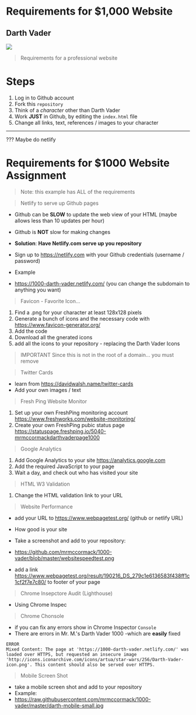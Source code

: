 #  Requirements for $1,000 Website

## Darth Vader

![](https://raw.githubusercontent.com/mrmccormack/1000-vader/master/darth-mobile-small.jpg)

> Requirements for a professional website

# Steps

1. Log in to Github account
2. Fork this `repository`
3. Think of a *character* other than Darth Vader
4. Work **JUST** in Github, by editing the `index.html` file
5. Change all links, text, references / images to your character

---

??? Maybe do netlify

# Requirements for $1000 Website Assignment

> Note: this example has ALL of the requirements


> Netlify to serve up Github pages

- Github can be **SLOW** to update the web view of your HTML (maybe allows less than 10 updates per hour)
- Github is **NOT** slow for making changes

- **Solution**: **Have Netlify.com serve up you repository**
- Sign up to https://netlify.com with your Github credentials (username  / password)
- Example
- https://1000-darth-vader.netlify.com/  (you can change the subdomain to anything you want)


> Favicon - Favorite Icon...

1. Find a .png for your character at least 128x128 pixels
2. Generate a bunch of icons and the necessary code with https://www.favicon-generator.org/
3. Add the code
4. Download all the gnerated icons
5. add all the icons to your repository - replacing the Darth Vader Icons

> IMPORTANT
Since this is not in the root of a domain... you must remove

> Twitter Cards

- learn from https://davidwalsh.name/twitter-cards
- Add your own images / text


> Fresh Ping Website Monitor
1. Set up your own FreshPing monitoring account https://www.freshworks.com/website-monitoring/
2. Create your own FreshPing pubic status page https://statuspage.freshping.io/5040-mrmccormackdarthvaderpage1000


> Google Analytics

1. Add Google Analytics to your site https://analytics.google.com
2. Add the required JavaScript to your page
3. Wait a day, and check out who has visited your site


> HTML W3 Validation
1. Change the HTML validation link to your URL



> Website Performance

- add your URL to https://www.webpagetest.org/   (github or netlify URL)
- How good is your site
- Take a screenshot and add to your repository:
- https://github.com/mrmccormack/1000-vader/blob/master/websitespeedtest.png

- add a link https://www.webpagetest.org/result/190216_DS_279c1e6136583f438ff1c1cf2f7e7c80/ to footer of your page

> Chrome Insepctore Audit (Lighthouse)

- Using Chrome Inspec


> Chrome Chonsole
- if you can fix any errors show in Chrome Inspector `Console`
- There are errors in Mr. M.'s Darth Vader 1000 -which are **easily** fixed

```
ERROR
Mixed Content: The page at 'https://1000-darth-vader.netlify.com/' was loaded over HTTPS, but requested an insecure image 'http://icons.iconarchive.com/icons/artua/star-wars/256/Darth-Vader-icon.png'. This content should also be served over HTTPS.

```

> Mobile Screen Shot

- take a mobile screen shot and add to your repository
- Example:
- https://raw.githubusercontent.com/mrmccormack/1000-vader/master/darth-mobile-small.jpg

